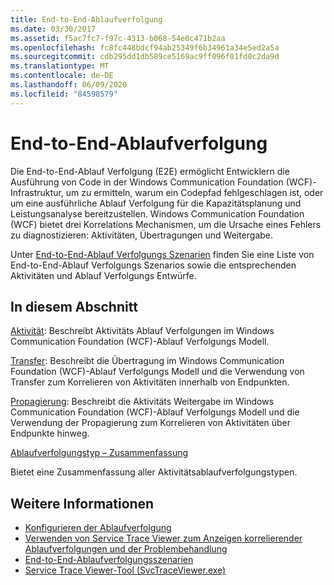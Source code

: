 ```yaml
---
title: End-to-End-Ablaufverfolgung
ms.date: 03/30/2017
ms.assetid: f5ac7fc7-f97c-4313-b068-54e0c471b2aa
ms.openlocfilehash: fc8fc448bdcf94ab25349f6b34961a34e5ed2a5a
ms.sourcegitcommit: cdb295dd1db589ce5169ac9ff096f01fd0c2da9d
ms.translationtype: MT
ms.contentlocale: de-DE
ms.lasthandoff: 06/09/2020
ms.locfileid: "84598579"
---
```

# <a name="end-to-end-tracing"></a>End-to-End-Ablaufverfolgung
Die End-to-End-Ablauf Verfolgung (E2E) ermöglicht Entwicklern die Ausführung von Code in der Windows Communication Foundation (WCF)-Infrastruktur, um zu ermitteln, warum ein Codepfad fehlgeschlagen ist, oder um eine ausführliche Ablauf Verfolgung für die Kapazitätsplanung und Leistungsanalyse bereitzustellen. Windows Communication Foundation (WCF) bietet drei Korrelations Mechanismen, um die Ursache eines Fehlers zu diagnostizieren: Aktivitäten, Übertragungen und Weitergabe.  
  
 Unter [End-to-End-Ablauf Verfolgungs Szenarien](end-to-end-tracing-scenarios.md) finden Sie eine Liste von End-to-End-Ablauf Verfolgungs Szenarios sowie die entsprechenden Aktivitäten und Ablauf Verfolgungs Entwürfe.  
  
## <a name="in-this-section"></a>In diesem Abschnitt  
 [Aktivität](activity.md): Beschreibt Aktivitäts Ablauf Verfolgungen im Windows Communication Foundation (WCF)-Ablauf Verfolgungs Modell.  
  
 [Transfer](transfer.md): Beschreibt die Übertragung im Windows Communication Foundation (WCF)-Ablauf Verfolgungs Modell und die Verwendung von Transfer zum Korrelieren von Aktivitäten innerhalb von Endpunkten.  
  
 [Propagierung](propagation.md): Beschreibt die Aktivitäts Weitergabe im Windows Communication Foundation (WCF)-Ablauf Verfolgungs Modell und die Verwendung der Propagierung zum Korrelieren von Aktivitäten über Endpunkte hinweg.  
  
 [Ablaufverfolgungstyp – Zusammenfassung](trace-type-summary.md)  
  
 Bietet eine Zusammenfassung aller Aktivitätsablaufverfolgungstypen.  
  
## <a name="see-also"></a>Weitere Informationen

- [Konfigurieren der Ablaufverfolgung](configuring-tracing.md)
- [Verwenden von Service Trace Viewer zum Anzeigen korrelierender Ablaufverfolgungen und der Problembehandlung](using-service-trace-viewer-for-viewing-correlated-traces-and-troubleshooting.md)
- [End-to-End-Ablaufverfolgungsszenarien](end-to-end-tracing-scenarios.md)
- [Service Trace Viewer-Tool (SvcTraceViewer.exe)](../../service-trace-viewer-tool-svctraceviewer-exe.md)
